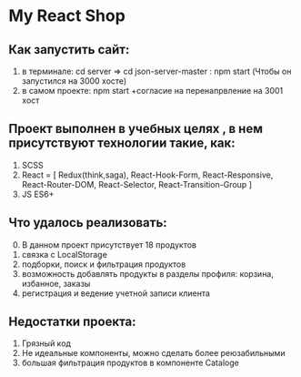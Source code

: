 # My React Shop 

## Как запустить сайт:

1. в терминале: cd server =>  cd json-server-master : npm start (Чтобы он запустился на 3000 хосте)
2. в самом проекте: npm start +согласие на перенапрвление на 3001 хост


## Проект выполнен в учебных целях , в нем присутствуют технологии такие, как:

1. SCSS
2. React = [ Redux(think,saga), React-Hook-Form, React-Responsive, 
React-Router-DOM, React-Selector, React-Transition-Group ]
3. JS ES6+

## Что удалось реализовать:

0. В данном проект присутствует 18 продуктов
1. связка с LocalStorage 
2. подборки, поиск и фильтрация продуктов
3. возможность добавлять продукты в  разделы профиля: корзина, избанное, заказы
4. регистрация и ведение учетной записи клиента

## Недостатки проекта:

1. Грязный код
2. Не идеальные компоненты, можно сделать более реюзабильными
3. большая фильтрация продуктов в компоненте Cataloge

